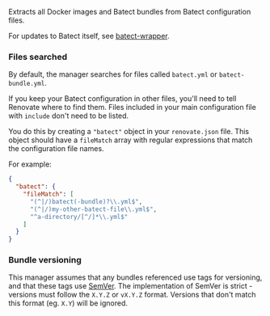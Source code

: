 Extracts all Docker images and Batect bundles from Batect configuration files.

For updates to Batect itself, see [batect-wrapper](../batect-wrapper).

### Files searched

By default, the manager searches for files called `batect.yml` or `batect-bundle.yml`.

If you keep your Batect configuration in other files, you'll need to tell Renovate where to find them.
Files included in your main configuration file with `include` don't need to be listed.

You do this by creating a `"batect"` object in your `renovate.json` file.
This object should have a `fileMatch` array with regular expressions that match the configuration file names.

For example:

```json
{
  "batect": {
    "fileMatch": [
      "(^|/)batect(-bundle)?\\.yml$",
      "(^|/)my-other-batect-file\\.yml$",
      "^a-directory/[^/]*\\.yml$"
    ]
  }
}
```

### Bundle versioning

This manager assumes that any bundles referenced use tags for versioning, and that these tags use [SemVer](../versioning/semver).
The implementation of SemVer is strict - versions must follow the `X.Y.Z` or `vX.Y.Z` format.
Versions that don't match this format (eg. `X.Y`) will be ignored.
